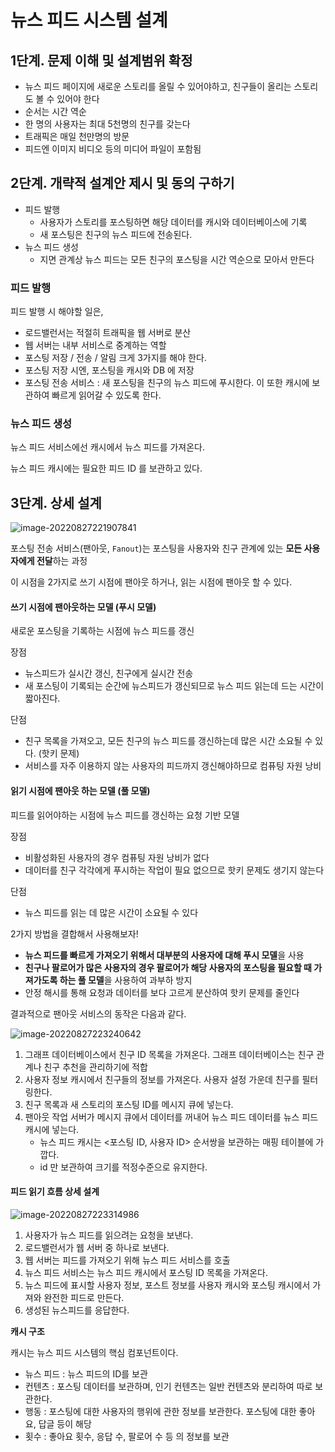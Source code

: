 # 뉴스 피드 시스템 설계

## 1단계. 문제 이해 및 설계범위 확정

- 뉴스 피드 페이지에 새로운 스토리를 올릴 수 있어야하고, 친구들이 올리는 스토리도 볼 수 있어야 한다
- 순서는 시간 역순
- 한 명의 사용자는 최대 5천명의 친구를 갖는다
- 트래픽은 매일 천만명의 방문
- 피드엔 이미지 비디오 등의 미디어 파일이 포함됨



## 2단계. 개략적 설계안 제시 및 동의 구하기

- 피드 발행
  - 사용자가 스토리를 포스팅하면 해당 데이터를 캐시와 데이터베이스에 기록
  - 새 포스팅은 친구의 뉴스 피드에 전송된다.
- 뉴스 피드 생성
  - 지면 관계상 뉴스 피드는 모든 친구의 포스팅을 시간 역순으로 모아서 만든다



### 피드 발행

피드 발행 시 해야할 일은, 

- 로드밸런서는 적절히 트래픽을 웹 서버로 분산
- 웹 서버는 내부 서비스로 중계하는 역할
- 포스팅 저장 / 전송 / 알림 크게 3가지를 해야 한다.
- 포스팅 저장 시엔, 포스팅을 캐시와 DB 에 저장
- 포스팅 전송 서비스 : 새 포스팅을 친구의 뉴스 피드에 푸시한다. 이 또한 캐시에 보관하여 빠르게 읽어갈 수 있도록 한다. 



### 뉴스 피드 생성

뉴스 피드 서비스에선 캐시에서 뉴스 피드를 가져온다. 

뉴스 피드 캐시에는 필요한 피드 ID 를 보관하고 있다. 



## 3단계. 상세 설계

![image-20220827221907841](../images/1104.png)

포스팅 전송 서비스(팬아웃, `Fanout`)는 포스팅을 사용자와 친구 관계에 있는 **모든 사용자에게 전달**하는 과정

이 시점을 2가지로 쓰기 시점에 팬아웃 하거나, 읽는 시점에 팬아웃 할 수 있다.

#### 쓰기 시점에 팬아웃하는 모델 (푸시 모델)

새로운 포스팅을 기록하는 시점에 뉴스 피드를 갱신

장점

- 뉴스피드가 실시간 갱신, 친구에게 실시간 전송
- 새 포스팅이 기록되는 순간에 뉴스피드가 갱신되므로 뉴스 피드 읽는데 드는 시간이 짧아진다.

단점

- 친구 목록을 가져오고, 모든 친구의 뉴스 피드를 갱신하는데 많은 시간 소요될 수 있다. (핫키 문제)
- 서비스를 자주 이용하지 않는 사용자의 피드까지 갱신해야하므로 컴퓨팅 자원 낭비



#### 읽기 시점에 팬아웃 하는 모델 (풀 모델)

피드를 읽어야하는 시점에 뉴스 피드를 갱신하는 요청 기반 모델

장점

- 비활성화된 사용자의 경우 컴퓨팅 자원 낭비가 없다
- 데이터를 친구 각각에게 푸시하는 작업이 필요 없으므로 핫키 문제도 생기지 않는다

단점

- 뉴스 피드를 읽는 데 많은 시간이 소요될 수 있다



2가지 방법을 결합해서 사용해보자!

- **뉴스 피드를 빠르게 가져오기 위해서 대부분의 사용자에 대해 푸시 모델**을 사용
- **친구나 팔로어가 많은 사용자의 경우 팔로어가 해당 사용자의 포스팅을 필요할 때 가져가도록 하는 풀 모델**을 사용하여 과부하 방지
- 안정 해시를 통해 요청과 데이터를 보다 고르게 분산하여 핫키 문제를 줄인다



결과적으로 팬아웃 서비스의 동작은 다음과 같다.

![image-20220827223240642](../images/1105.png)

1. 그래프 데이터베이스에서 친구 ID 목록을 가져온다. 그래프 데이터베이스는 친구 관계나 친구 추천을 관리하기에 적합
2. 사용자 정보 캐시에서 친구들의 정보를 가져온다. 사용자 설정 가운데 친구를 필터링한다.
3. 친구 목록과 새 스토리의 포스팅 ID를 메시지 큐에 넣는다.
4. 팬아웃 작업 서버가 메시지 큐에서 데이터를 꺼내어 뉴스 피드 데이터를 뉴스 피드 캐시에 넣는다. 
   - 뉴스 피드 캐시는 <포스팅 ID, 사용자 ID> 순서쌍을 보관하는 매핑 테이블에 가깝다.
   - id 만 보관하여 크기를 적정수준으로 유지한다. 



#### 피드 읽기 흐름 상세 설계

![image-20220827223314986](../images/1107.png)

1. 사용자가 뉴스 피드를 읽으려는 요청을 보낸다.
2. 로드밸런서가 웹 서버 중 하나로 보낸다. 
3. 웹 서버는 피드를 가져오기 위해 뉴스 피드 서비스를 호출
4. 뉴스 피드 서비스는 뉴스 피드 캐시에서 포스팅 ID 목록을 가져온다. 
5. 뉴스 피드에 표시할 사용자 정보, 포스트 정보를 사용자 캐시와 포스팅 캐시에서 가져와 완전한 피드로 만든다.
6. 생성된 뉴스피드를 응답한다.



**캐시 구조**

캐시는 뉴스 피드 시스템의 핵심 컴포넌트이다. 

- 뉴스 피드 : 뉴스 피드의 ID를 보관
- 컨텐츠 : 포스팅 데이터를 보관하며, 인기 컨텐츠는 일반 컨텐츠와 분리하여 따로 보관한다.
- 행동 : 포스팅에 대한 사용자의 행위에 관한 정보를 보관한다. 포스팅에 대한 좋아요, 답글 등이 해당
- 횟수 : 좋아요 횟수, 응답 수, 팔로어 수 등 의 정보를 보관





